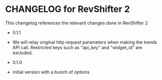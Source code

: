 CHANGELOG for RevShifter 2
========================

This changelog references the relevant changes done in RevShifter 2

* 0.1.1

 * We will relay original http request parameters when making the trends API call. Restricted keys such as "api_key" and "widget_id" are excluded.

* 0.1.0

 * initial version with a bunch of options
